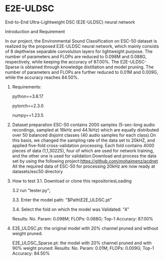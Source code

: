 # E2E-ULDSC
End-to-End Ultra-Lightweight DSC (E2E-ULDSC) neural network

Introduction and Requirement

In our project, the Environmental Sound Classification on ESC-50 dataset is realized by the proposed E2E-ULDSC neural network, which mainly consists of 8 depthwise separable convolution layers for lightweight purpose. The number of parameters and FLOPs are reduced to 0.098M and 0.088G, respectively, while keeping the accuracy of 87.00%.
The E2E-ULDSC-Sparse is obtained through knowledge distillation and model pruning. The number of parameters and FLOPs are further reduced to 0.01M and 0.009G, while the accuracy reaches 84.50%.


1. Requirements:
   
   python==3.8.17
   
   pytorch==2.3.0
   
   numpy==1.23.5
2. Dataset preparation
   ESC-50 contains 2000 samples (5-sec-long audio recordings, sampled at 16kHz and 44.1kHz) which are equally distributed over 50 balanced disjoint classes (40 audio samples for each class).On this basis, we changed the sampling rate of the data set to 20kHZ, and applied five-fold cross-validation processing. Each fold contains 4000 pieces of data (1,1,30225), four of which are used for network training, and the other one is used for validation.Download and process the data set by using the following project:https://github.com/mohaimenz/acdnet   
All the required data of ESC-50 for processing 20kHz are now ready at datasets/esc50 directory
3. How to test
   3.1. Download or clone this repositoriesLoading
   
   3.2 run "tester.py";
   
   3.3. Enter the model path: "$Path\E2E_ULDSC.pt"
   
   3.4. Select the fold on which the model was Validated: "4"
   
   Results: No. Param: 0.098M; FLOPs: 0.088G; Top-1 Accuracy: 87.00%
  
5. E2E_ULDSC.pt: the original model with 20% channel pruned and without weight pruned.

   E2E_ULDSC_Sparse.pt: the model with 20% channel pruned and with 90% weight pruned: Results: No. Param: 0.01M; FLOPs: 0.009G; Top-1 Accuracy: 84.50%  

    
  






